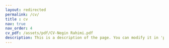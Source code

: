 ```yaml
---
layout: redirected
permalink: /cv/
title : cv
nav: true
nav_order: 4
cv_pdf: /assets/pdf/CV-Negin Rahimi.pdf
description: This is a description of the page. You can modify it in 'pages/_cv.md'. You can also change or remove the top pdf download button.
---
```

